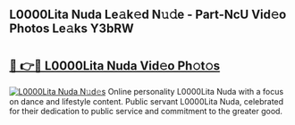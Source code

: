 ## L0000Lita Nuda Le𝚊k𝚎d N𝚞𝚍e - Part-NcU Vid𝚎o Photos Le𝚊ks Y3bRW

# <h2><a href="http://fbbgyba.evod.top/?m=L0000Lita+Nuda">🔗 👉🔴 L0000Lita Nuda Vid𝚎o Ph𝚘t𝚘s</a></h2>

[![L0000Lita Nuda N𝚞d𝚎s](https://i.imgur.com/8V9OHl7.gif)](http://fbbgyba.evod.top/?m=L0000Lita+Nuda)
Online personality L0000Lita Nuda with a focus on dance and lifestyle content. Public servant L0000Lita Nuda, celebrated for their dedication to public service and commitment to the greater good. 
